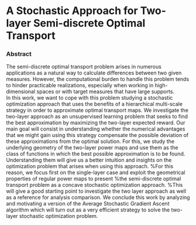 # A Stochastic Approach for Two-layer Semi-discrete Optimal Transport

### Abstract
The semi-discrete optimal transport problem arises in numerous applications as a natural way to 
calculate differences between two given measures. However, the computational burden
to handle this problem tends to hinder practicable realizations, especially when 
working in high-dimensional spaces or with target measures that have large supports.  
In this work, we want to cope with this problem studying a stochastic optimization approach that uses the benefits
of a hierarchical multi-scale strategy in order to approximate optimal transport maps.
We investigate the two-layer approach as an unsupervised learning problem that seeks to find the best
approximation by maximizing the two-layer expected reward. 
Our main goal will consist in understanding whether the numerical 
advantages that we might gain using this strategy compensate the possible deviation of these approximations from
the optimal solution.
For this, we study the underlying geometry of the two-layer power maps and use them as the class of functions in which 
the best possible approximation is to be found.
Understanding them will give us a better intuition and insights on the optimization problem that arises when using this approach.
%For this reason, we focus first on the single-layer case and exploit the geometrical properties of regular power maps to present 
%the semi-discrete optimal transport problem as a concave stochastic optimization approach.
%This will give a good starting point to investigate the two layer approach as well as a reference for analysis comparison.
We conclude this work by analyzing and motivating a version of the Average Stochastic Gradient 
Ascent algorithm which will turn out as a very efficient strategy to solve the two-layer stochastic optimization problem.
